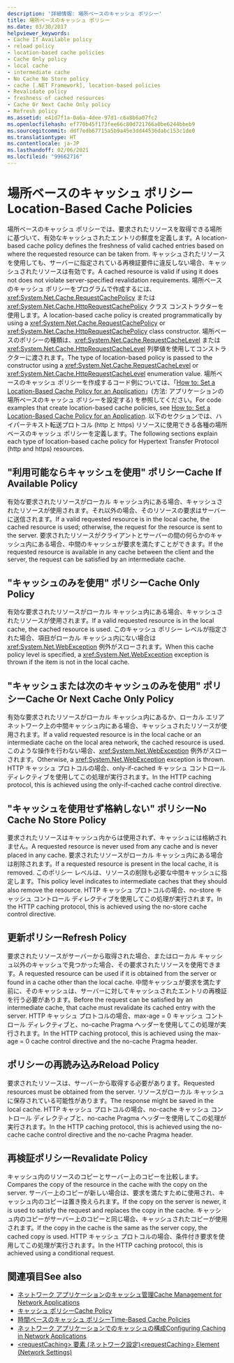 ```yaml
---
description: '詳細情報: 場所ベースのキャッシュ ポリシー'
title: 場所ベースのキャッシュ ポリシー
ms.date: 03/30/2017
helpviewer_keywords:
- Cache If Available policy
- reload policy
- location-based cache policies
- Cache Only policy
- local cache
- intermediate cache
- No Cache No Store policy
- cache [.NET Framework], location-based policies
- Revalidate policy
- freshness of cached resources
- Cache Or Next Cache Only policy
- Refresh policy
ms.assetid: e41d7f1a-0a6a-4dee-97d1-c6a8b6a07fc2
ms.openlocfilehash: ef770b45f173fee66c80d721766a0be6244bbeb9
ms.sourcegitcommit: ddf7edb67715a5b9a45e3dd44536dabc153c1de0
ms.translationtype: HT
ms.contentlocale: ja-JP
ms.lasthandoff: 02/06/2021
ms.locfileid: "99662716"
---
```

# <a name="location-based-cache-policies"></a><span data-ttu-id="7308b-103">場所ベースのキャッシュ ポリシー</span><span class="sxs-lookup"><span data-stu-id="7308b-103">Location-Based Cache Policies</span></span>

<span data-ttu-id="7308b-104">場所ベースのキャッシュ ポリシーでは、要求されたリソースを取得できる場所に基づいて、有効なキャッシュされたエントリの鮮度を定義します。</span><span class="sxs-lookup"><span data-stu-id="7308b-104">A location-based cache policy defines the freshness of valid cached entries based on where the requested resource can be taken from.</span></span> <span data-ttu-id="7308b-105">キャッシュされたリソースを使用しても、サーバーに指定されている再検証要件に違反しない場合、キャッシュされたリソースは有効です。</span><span class="sxs-lookup"><span data-stu-id="7308b-105">A cached resource is valid if using it does not does not violate server-specified revalidation requirements.</span></span> <span data-ttu-id="7308b-106">場所ベースのキャッシュ ポリシーをプログラムで作成するには、<xref:System.Net.Cache.RequestCachePolicy> または <xref:System.Net.Cache.HttpRequestCachePolicy> クラス コンストラクターを使用します。</span><span class="sxs-lookup"><span data-stu-id="7308b-106">A location-based cache policy is created programmatically by using a <xref:System.Net.Cache.RequestCachePolicy> or <xref:System.Net.Cache.HttpRequestCachePolicy> class constructor.</span></span> <span data-ttu-id="7308b-107">場所ベースのポリシーの種類は、<xref:System.Net.Cache.RequestCacheLevel> または <xref:System.Net.Cache.HttpRequestCacheLevel> 列挙値を使用してコンストラクターに渡されます。</span><span class="sxs-lookup"><span data-stu-id="7308b-107">The type of location-based policy is passed to the constructor using a <xref:System.Net.Cache.RequestCacheLevel> or <xref:System.Net.Cache.HttpRequestCacheLevel> enumeration value.</span></span> <span data-ttu-id="7308b-108">場所ベースのキャッシュ ポリシーを作成するコード例については、「[How to: Set a Location-Based Cache Policy for an Application](how-to-set-a-location-based-cache-policy-for-an-application.md)」(方法: アプリケーションの場所ベースのキャッシュ ポリシーを設定する) を参照してください。</span><span class="sxs-lookup"><span data-stu-id="7308b-108">For code examples that create location-based cache policies, see [How to: Set a Location-Based Cache Policy for an Application](how-to-set-a-location-based-cache-policy-for-an-application.md).</span></span> <span data-ttu-id="7308b-109">以下のセクションでは、ハイパーテキスト転送プロトコル (http と https) リソースに使用できる各種の場所ベースのキャッシュ ポリシーを定義します。</span><span class="sxs-lookup"><span data-stu-id="7308b-109">The following sections explain each type of location-based cache policy for Hypertext Transfer Protocol (http and https) resources.</span></span>  
  
## <a name="cache-if-available-policy"></a><span data-ttu-id="7308b-110">"利用可能ならキャッシュを使用" ポリシー</span><span class="sxs-lookup"><span data-stu-id="7308b-110">Cache If Available Policy</span></span>  

 <span data-ttu-id="7308b-111">有効な要求されたリソースがローカル キャッシュ内にある場合、キャッシュされたリソースが使用されます。それ以外の場合、そのリソースの要求はサーバーに送信されます。</span><span class="sxs-lookup"><span data-stu-id="7308b-111">If a valid requested resource is in the local cache, the cached resource is used; otherwise, the request for the resource is sent to the server.</span></span> <span data-ttu-id="7308b-112">要求されたリソースがクライアントとサーバーの間の何らかのキャッシュ内にある場合、中間のキャッシュが要求を満たすことができます。</span><span class="sxs-lookup"><span data-stu-id="7308b-112">If the requested resource is available in any cache between the client and the server, the request can be satisfied by an intermediate cache.</span></span>  
  
## <a name="cache-only-policy"></a><span data-ttu-id="7308b-113">"キャッシュのみを使用" ポリシー</span><span class="sxs-lookup"><span data-stu-id="7308b-113">Cache Only Policy</span></span>  

 <span data-ttu-id="7308b-114">有効な要求されたリソースがローカル キャッシュ内にある場合、キャッシュされたリソースが使用されます。</span><span class="sxs-lookup"><span data-stu-id="7308b-114">If a valid requested resource is in the local cache, the cached resource is used.</span></span> <span data-ttu-id="7308b-115">このキャッシュ ポリシー レベルが指定された場合、項目がローカル キャッシュ内にない場合は <xref:System.Net.WebException> 例外がスローされます。</span><span class="sxs-lookup"><span data-stu-id="7308b-115">When this cache policy level is specified, a <xref:System.Net.WebException> exception is thrown if the item is not in the local cache.</span></span>  
  
## <a name="cache-or-next-cache-only-policy"></a><span data-ttu-id="7308b-116">"キャッシュまたは次のキャッシュのみを使用" ポリシー</span><span class="sxs-lookup"><span data-stu-id="7308b-116">Cache Or Next Cache Only Policy</span></span>  

 <span data-ttu-id="7308b-117">有効な要求されたリソースがローカル キャッシュ内にあるか、ローカル エリア ネットワーク上の中間キャッシュ内にある場合、キャッシュされたリソースが使用されます。</span><span class="sxs-lookup"><span data-stu-id="7308b-117">If a valid requested resource is in the local cache or an intermediate cache on the local area network, the cached resource is used.</span></span> <span data-ttu-id="7308b-118">このような操作を行わない場合、<xref:System.Net.WebException> 例外がスローされます。</span><span class="sxs-lookup"><span data-stu-id="7308b-118">Otherwise, a <xref:System.Net.WebException> exception is thrown.</span></span> <span data-ttu-id="7308b-119">HTTP キャッシュ プロトコルの場合、only-if-cached キャッシュ コントロール ディレクティブを使用してこの処理が実行されます。</span><span class="sxs-lookup"><span data-stu-id="7308b-119">In the HTTP caching protocol, this is achieved using the only-if-cached cache control directive.</span></span>  
  
## <a name="no-cache-no-store-policy"></a><span data-ttu-id="7308b-120">"キャッシュを使用せず格納しない" ポリシー</span><span class="sxs-lookup"><span data-stu-id="7308b-120">No Cache No Store Policy</span></span>  

 <span data-ttu-id="7308b-121">要求されたリソースはキャッシュ内からは使用されず、キャッシュには格納されません。</span><span class="sxs-lookup"><span data-stu-id="7308b-121">A requested resource is never used from any cache and is never placed in any cache.</span></span> <span data-ttu-id="7308b-122">要求されたリソースがローカル キャッシュ内にある場合は削除されます。</span><span class="sxs-lookup"><span data-stu-id="7308b-122">If a requested resource is present in the local cache, it is removed.</span></span> <span data-ttu-id="7308b-123">このポリシー レベルは、リソースの削除も必要な中間キャッシュに指定します。</span><span class="sxs-lookup"><span data-stu-id="7308b-123">This policy level indicates to intermediate caches that they should also remove the resource.</span></span> <span data-ttu-id="7308b-124">HTTP キャッシュ プロトコルの場合、no-store キャッシュ コントロール ディレクティブを使用してこの処理が実行されます。</span><span class="sxs-lookup"><span data-stu-id="7308b-124">In the HTTP caching protocol, this is achieved using the no-store cache control directive.</span></span>  
  
## <a name="refresh-policy"></a><span data-ttu-id="7308b-125">更新ポリシー</span><span class="sxs-lookup"><span data-stu-id="7308b-125">Refresh Policy</span></span>  

 <span data-ttu-id="7308b-126">要求されたリソースがサーバーから取得された場合、またはローカル キャッシュ以外のキャッシュで見つかった場合、その要求されたリソースを使用できます。</span><span class="sxs-lookup"><span data-stu-id="7308b-126">A requested resource can be used if it is obtained from the server or found in a cache other than the local cache.</span></span> <span data-ttu-id="7308b-127">中間キャッシュが要求を満たす前に、そのキャッシュは、サーバーに対してキャッシュされたエントリの再検証を行う必要があります。</span><span class="sxs-lookup"><span data-stu-id="7308b-127">Before the request can be satisfied by an intermediate cache, that cache must revalidate its cached entry with the server.</span></span> <span data-ttu-id="7308b-128">HTTP キャッシュ プロトコルの場合、max-age = 0 キャッシュ コントロール ディレクティブと、no-cache Pragma ヘッダーを使用してこの処理が実行されます。</span><span class="sxs-lookup"><span data-stu-id="7308b-128">In the HTTP caching protocol, this is achieved using the max-age = 0 cache control directive and the no-cache Pragma header.</span></span>  
  
## <a name="reload-policy"></a><span data-ttu-id="7308b-129">ポリシーの再読み込み</span><span class="sxs-lookup"><span data-stu-id="7308b-129">Reload Policy</span></span>  

 <span data-ttu-id="7308b-130">要求されたリソースは、サーバーから取得する必要があります。</span><span class="sxs-lookup"><span data-stu-id="7308b-130">Requested resources must be obtained from the server.</span></span> <span data-ttu-id="7308b-131">リソースがローカル キャッシュに保存されている可能性があります。</span><span class="sxs-lookup"><span data-stu-id="7308b-131">The response might be saved in the local cache.</span></span> <span data-ttu-id="7308b-132">HTTP キャッシュ プロトコルの場合、no-cache キャッシュ コントロール ディレクティブと、no-cache Pragma ヘッダーを使用してこの処理が実行されます。</span><span class="sxs-lookup"><span data-stu-id="7308b-132">In the HTTP caching protocol, this is achieved using the no-cache cache control directive and the no-cache Pragma header.</span></span>  
  
## <a name="revalidate-policy"></a><span data-ttu-id="7308b-133">再検証ポリシー</span><span class="sxs-lookup"><span data-stu-id="7308b-133">Revalidate Policy</span></span>  

 <span data-ttu-id="7308b-134">キャッシュ内のリソースのコピーとサーバー上のコピーを比較します。</span><span class="sxs-lookup"><span data-stu-id="7308b-134">Compares the copy of the resource in the cache with the copy on the server.</span></span> <span data-ttu-id="7308b-135">サーバー上のコピーが新しい場合は、要求を満たすために使用され、キャッシュ内のコピーは置き換えられます。</span><span class="sxs-lookup"><span data-stu-id="7308b-135">If the copy on the server is newer, it is used to satisfy the request and replaces the copy in the cache.</span></span> <span data-ttu-id="7308b-136">キャッシュ内のコピーがサーバー上のコピーと同じ場合、キャッシュされたコピーが使用されます。</span><span class="sxs-lookup"><span data-stu-id="7308b-136">If the copy in the cache is the same as the server copy, the cached copy is used.</span></span> <span data-ttu-id="7308b-137">HTTP キャッシュ プロトコルの場合、条件付き要求を使用してこの処理が実行されます。</span><span class="sxs-lookup"><span data-stu-id="7308b-137">In the HTTP caching protocol, this is achieved using a conditional request.</span></span>  
  
## <a name="see-also"></a><span data-ttu-id="7308b-138">関連項目</span><span class="sxs-lookup"><span data-stu-id="7308b-138">See also</span></span>

- [<span data-ttu-id="7308b-139">ネットワーク アプリケーションのキャッシュ管理</span><span class="sxs-lookup"><span data-stu-id="7308b-139">Cache Management for Network Applications</span></span>](cache-management-for-network-applications.md)
- [<span data-ttu-id="7308b-140">キャッシュ ポリシー</span><span class="sxs-lookup"><span data-stu-id="7308b-140">Cache Policy</span></span>](cache-policy.md)
- [<span data-ttu-id="7308b-141">時間ベースのキャッシュ ポリシー</span><span class="sxs-lookup"><span data-stu-id="7308b-141">Time-Based Cache Policies</span></span>](time-based-cache-policies.md)
- [<span data-ttu-id="7308b-142">ネットワーク アプリケーションでのキャッシュの構成</span><span class="sxs-lookup"><span data-stu-id="7308b-142">Configuring Caching in Network Applications</span></span>](configuring-caching-in-network-applications.md)
- [<span data-ttu-id="7308b-143">\<requestCaching> 要素 (ネットワーク設定)</span><span class="sxs-lookup"><span data-stu-id="7308b-143">\<requestCaching> Element (Network Settings)</span></span>](../configure-apps/file-schema/network/requestcaching-element-network-settings.md)
